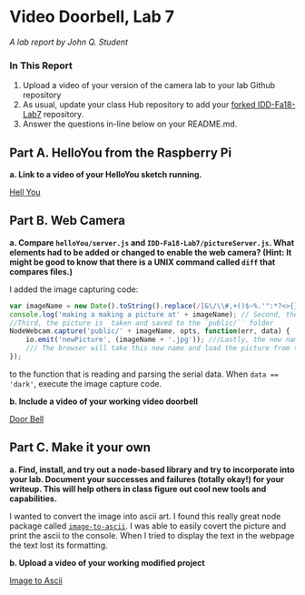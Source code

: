 # Video Doorbell, Lab 7

*A lab report by John Q. Student*

### In This Report

1. Upload a video of your version of the camera lab to your lab Github repository
1. As usual, update your class Hub repository to add your [forked IDD-Fa18-Lab7](/FAR-Lab/IDD-Fa18-Lab7) repository.
1. Answer the questions in-line below on your README.md.

## Part A. HelloYou from the Raspberry Pi

**a. Link to a video of your HelloYou sketch running.**

[Hell You](https://drive.google.com/file/d/1KDEGXb8DVXPry_bzLI58nrgxbkR9y7XD/view?usp=sharing)

## Part B. Web Camera

**a. Compare `helloYou/server.js` and `IDD-Fa18-Lab7/pictureServer.js`. What elements had to be added or changed to enable the web camera? (Hint: It might be good to know that there is a UNIX command called `diff` that compares files.)**

I added the image capturing code:

```javascript
var imageName = new Date().toString().replace(/[&\/\\#,+()$~%.'":*?<>{}\s-]/g, '');
console.log('making a making a picture at' + imageName); // Second, the name is logged to the console.
//Third, the picture is  taken and saved to the `public/`` folder
NodeWebcam.capture('public/' + imageName, opts, function(err, data) {
    io.emit('newPicture', (imageName + '.jpg')); ///Lastly, the new name is send to the client web browser.
    /// The browser will take this new name and load the picture from the public folder.
});
```

to the function that is reading and parsing the serial data.  When `data == 'dark'`, execute the image capture code.

**b. Include a video of your working video doorbell**

[Door Bell](https://drive.google.com/file/d/1CqjeB_cVxZV8lG3HBw7oxIlrZ-AZyGKw/view?usp=sharing)

## Part C. Make it your own

**a. Find, install, and try out a node-based library and try to incorporate into your lab. Document your successes and failures (totally okay!) for your writeup. This will help others in class figure out cool new tools and capabilities.**

I wanted to convert the image into ascii art.  I found this really great node package called [`image-to-ascii`](https://www.npmjs.com/package/image-to-ascii).  I was able to easily covert the picture and print the ascii to the console.  When I tried to display the text in the webpage the text lost its formatting. 

**b. Upload a video of your working modified project**

[Image to Ascii](https://drive.google.com/file/d/1ekP_esuD6_Y11e2KITwPEcgU0iiLYRHc/view?usp=sharing)
